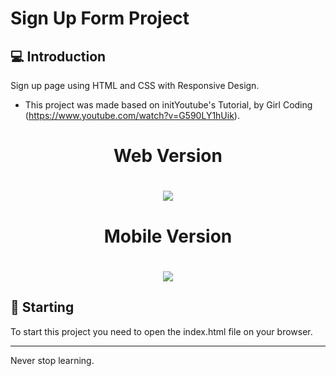 # Sign Up Form Project


## 💻 Introduction
Sign up page using HTML and CSS with Responsive Design. 

* This project was made based on initYoutube's Tutorial, by Girl Coding (https://www.youtube.com/watch?v=G590LY1hUik). 

<h1 align="center">Web Version</h1>

<h1 align="center">
    <img src="https://ik.imagekit.io/qozn3gy1gav/Web_-_Tela_de_Cadastro_bV81CUbz9.JPG">
</h1>

<h1 align="center">Mobile Version</h1>

<h1 align="center"><img src="https://ik.imagekit.io/qozn3gy1gav/Mobile_-_Tela_de_Cadastro_fN0HuRb_f.JPG"></img></h1>

## 🚀 Starting 
To start this project you need to open the index.html file on your browser. 

<hr>

Never stop learning. 


